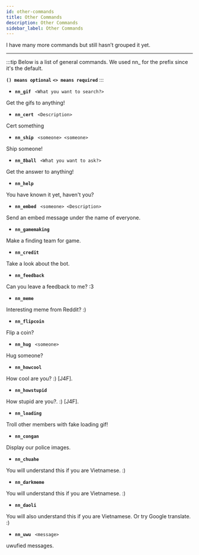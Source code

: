 ```yaml
---
id: other-commands
title: Other Commands
description: Other Commands
sidebar_label: Other Commands
---
```


I have many more commands but still hasn’t grouped it yet.

----------------------------------------------------------
:::tip Below is a list of general commands. We used  nn_ for the prefix since it's the default.

**`() means optional`**
**`<> means required`**
:::


- **`nn_gif`** ``` <What you want to search?>```

Get the gifs to anything!

- **`nn_cert`** ``` <Description>```

Cert something

- **`nn_ship`** ``` <someone> <someone>```

Ship someone!

- **`nn_8ball`** ``` <What you want to ask?>```

Get the answer to anything!

- **`nn_help`**

You have known it yet, haven't you?

- **`nn_embed`** ``` <someone> <Description>```

Send an embed message under the name of everyone.

- **`nn_gamemaking`**

Make a finding team for game.

- **`nn_credit`**

Take a look about the bot.

- **`nn_feedback`**

Can you leave a feedback to me? :3

- **`nn_meme`**

Interesting meme from Reddit? :)

- **`nn_flipcoin`**

Flip a coin?

- **`nn_hug`** ``` <someone>```

Hug someone?

- **`nn_howcool`**

How cool are you? :) [J4F].

- **`nn_howstupid`**

How stupid are you?. :) [J4F].

- **`nn_loading`**

Troll other members with fake loading gif!

- **`nn_congan`**

Display our police images.

- **`nn_chuahe`**

You will understand this if you are Vietnamese. :)

- **`nn_darkmeme`**

You will understand this if you are Vietnamese. :)

- **`nn_daoli`**

You will also understand this if you are Vietnamese. Or try Google translate. :)

- **`nn_uwu`** ``` <message>```

uwufied messages.